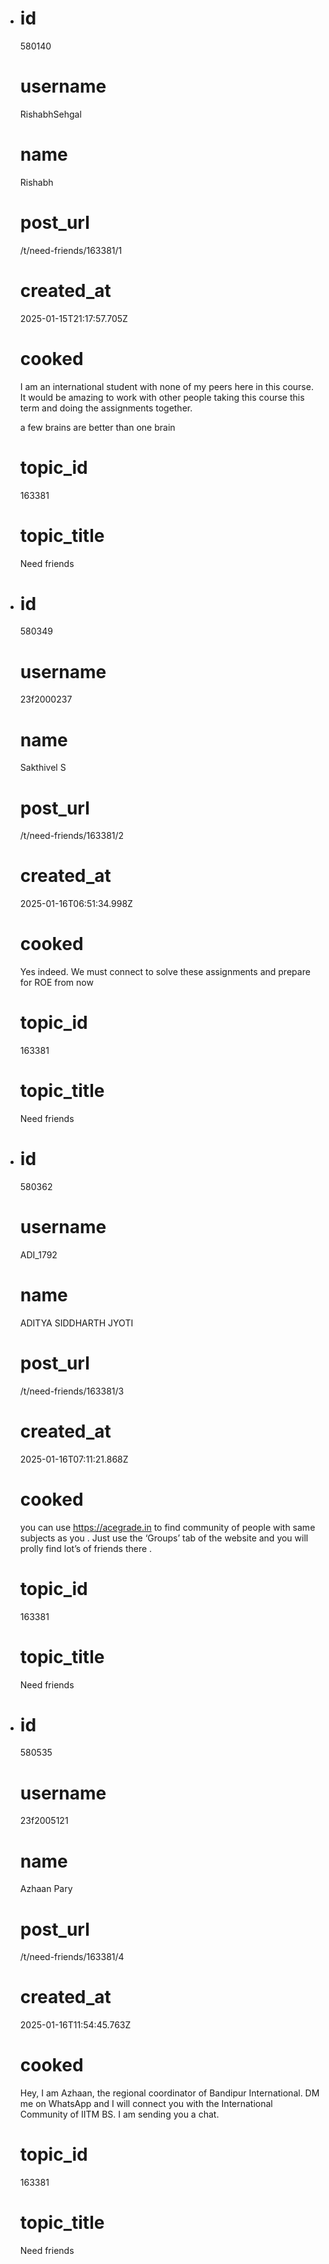 - # id
  
  580140
  
  # username
  
  RishabhSehgal
  
  # name
  
  Rishabh
  
  # post_url
  
  /t/need-friends/163381/1
  
  # created_at
  
  2025-01-15T21:17:57.705Z
  
  # cooked
  
  <p>I am an international student with none of my peers here in this course. It would be amazing to work with other people taking this course this term and doing the assignments together.</p>
  <p>a few brains are better than one brain</p>
  
  # topic_id
  
  163381
  
  # topic_title
  
  Need friends
- # id
  
  580349
  
  # username
  
  23f2000237
  
  # name
  
  Sakthivel S
  
  # post_url
  
  /t/need-friends/163381/2
  
  # created_at
  
  2025-01-16T06:51:34.998Z
  
  # cooked
  
  <p>Yes indeed. We must connect to solve these assignments and prepare for ROE from now</p>
  
  # topic_id
  
  163381
  
  # topic_title
  
  Need friends
- # id
  
  580362
  
  # username
  
  ADI_1792
  
  # name
  
  ADITYA SIDDHARTH JYOTI
  
  # post_url
  
  /t/need-friends/163381/3
  
  # created_at
  
  2025-01-16T07:11:21.868Z
  
  # cooked
  
  <p>you can use <a href="https://acegrade.in" rel="noopener nofollow ugc">https://acegrade.in</a> to find community of people with same subjects as you . Just use the ‘Groups’ tab of the website and you will prolly find lot’s of friends there .</p>
  
  # topic_id
  
  163381
  
  # topic_title
  
  Need friends
- # id
  
  580535
  
  # username
  
  23f2005121
  
  # name
  
  Azhaan Pary
  
  # post_url
  
  /t/need-friends/163381/4
  
  # created_at
  
  2025-01-16T11:54:45.763Z
  
  # cooked
  
  <p>Hey, I am Azhaan, the regional coordinator of Bandipur International. DM me on WhatsApp and I will connect you with the International Community of IITM BS. I am sending you a chat.</p>
  
  # topic_id
  
  163381
  
  # topic_title
  
  Need friends
